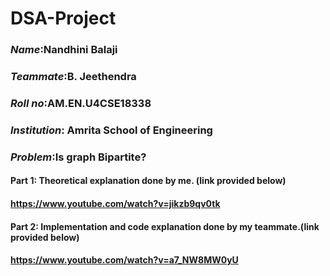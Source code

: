 # DSA-Project
### *Name*:Nandhini Balaji
### *Teammate*:B. Jeethendra
### *Roll no*:AM.EN.U4CSE18338
### *Institution*: Amrita School of Engineering

### *Problem*:Is graph Bipartite?
  #### Part 1: Theoretical explanation done by me. (link provided below)
  #### https://www.youtube.com/watch?v=jikzb9qv0tk
  #### Part 2: Implementation and code explanation done by my teammate.(link provided below)
  #### https://www.youtube.com/watch?v=a7_NW8MW0yU
